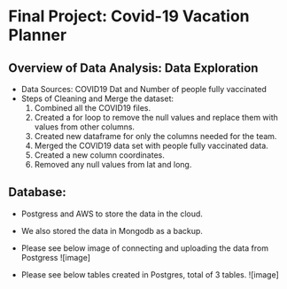 # Final Project: Covid-19 Vacation Planner

## Overview of Data Analysis: Data Exploration
 * Data Sources: COVID19 Dat and Number of people fully vaccinated
 * Steps of Cleaning and Merge the dataset: 
   1. Combined all the COVID19 files.
   2. Created a for loop to remove the null values and replace them with values from other columns.
   3. Created new dataframe for only the columns needed for the team.
   4. Merged the COVID19 data set with people fully vaccinated data.
   5. Created a new column coordinates.
   6. Removed any null values from lat and long. 

## Database:
* Postgress and AWS to store the data in the cloud. 
* We also stored the data in Mongodb as a backup. 

* Please see below image of connecting and uploading the data from Postgress
![image]

* Please see below tables created in Postgres, total of 3 tables.
![image]

